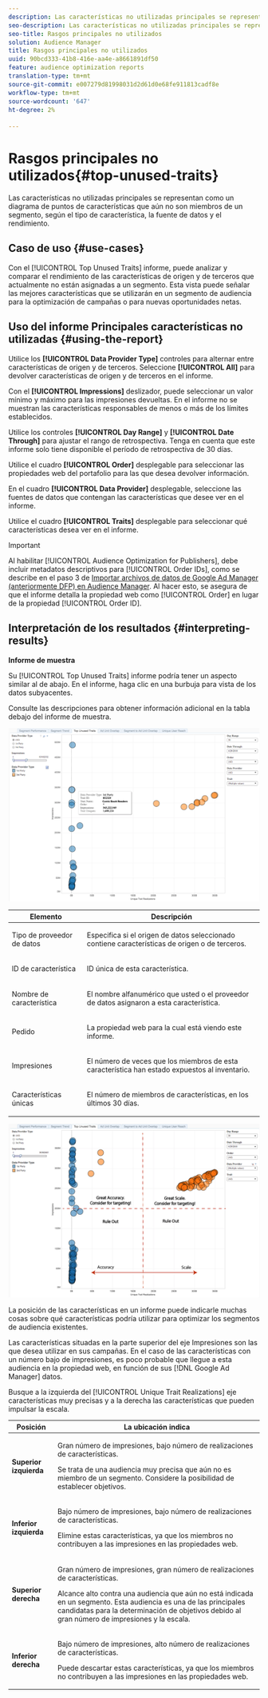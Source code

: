 ```yaml
---
description: Las características no utilizadas principales se representan como un diagrama de puntos de características que aún no son miembros de un segmento, según el tipo de característica, la fuente de datos y el rendimiento.
seo-description: Las características no utilizadas principales se representan como un diagrama de puntos de características que aún no son miembros de un segmento, según el tipo de característica, la fuente de datos y el rendimiento.
seo-title: Rasgos principales no utilizados
solution: Audience Manager
title: Rasgos principales no utilizados
uuid: 90bcd333-41b8-416e-aa4e-a8661891df50
feature: audience optimization reports
translation-type: tm+mt
source-git-commit: e007279d81998031d2d61d0e68fe911813cadf8e
workflow-type: tm+mt
source-wordcount: '647'
ht-degree: 2%

---
```



# Rasgos principales no utilizados{#top-unused-traits}

Las características no utilizadas principales se representan como un diagrama de puntos de características que aún no son miembros de un segmento, según el tipo de característica, la fuente de datos y el rendimiento.

## Caso de uso {#use-cases}

Con el [!UICONTROL Top Unused Traits] informe, puede analizar y comparar el rendimiento de las características de origen y de terceros que actualmente no están asignadas a un segmento. Esta vista puede señalar las mejores características que se utilizarán en un segmento de audiencia para la optimización de campañas o para nuevas oportunidades netas.

## Uso del informe Principales características no utilizadas {#using-the-report}

Utilice los **[!UICONTROL Data Provider Type]** controles para alternar entre características de origen y de terceros. Seleccione **[!UICONTROL All]** para devolver características de origen y de terceros en el informe.

Con el **[!UICONTROL Impressions]** deslizador, puede seleccionar un valor mínimo y máximo para las impresiones devueltas. En el informe no se muestran las características responsables de menos o más de los límites establecidos.

Utilice los controles **[!UICONTROL Day Range]** y **[!UICONTROL Date Through]** para ajustar el rango de retrospectiva. Tenga en cuenta que este informe solo tiene disponible el período de retrospectiva de 30 días.

Utilice el cuadro **[!UICONTROL Order]** desplegable para seleccionar las propiedades web del portafolio para las que desea devolver información.

En el cuadro **[!UICONTROL Data Provider]** desplegable, seleccione las fuentes de datos que contengan las características que desee ver en el informe.

Utilice el cuadro **[!UICONTROL Traits]** desplegable para seleccionar qué características desea ver en el informe.

>[!IMPORTANT]
>
>Al habilitar [!UICONTROL Audience Optimization for Publishers], debe incluir metadatos descriptivos para [!UICONTROL Order IDs], como se describe en el paso 3 de [Importar archivos de datos de Google Ad Manager (anteriormente DFP) en Audience Manager](../../../reporting/audience-optimization-reports/aor-publishers/import-dfp.md). Al hacer esto, se asegura de que el informe detalla la propiedad web como [!UICONTROL Order] en lugar de la propiedad [!UICONTROL Order ID].

## Interpretación de los resultados {#interpreting-results}

**Informe de muestra**

Su [!UICONTROL Top Unused Traits] informe podría tener un aspecto similar al de abajo. En el informe, haga clic en una burbuja para vista de los datos subyacentes.

Consulte las descripciones para obtener información adicional en la tabla debajo del informe de muestra.

![](assets/publisher_unused_traits.png)

<table id="table_AFE2540583C34835B04584693ADFD26A"> 
 <thead> 
  <tr> 
   <th colname="col1" class="entry"> Elemento </th> 
   <th colname="col2" class="entry"> Descripción </th> 
  </tr>
 </thead>
 <tbody> 
  <tr> 
   <td colname="col1"> <p><span class="wintitle"> Tipo de proveedor de datos</span> </p> </td> 
   <td colname="col2"> <p>Especifica si el origen de datos seleccionado contiene características de origen o de terceros. </p> </td> 
  </tr> 
  <tr> 
   <td colname="col1"> <p><span class="wintitle"> ID de característica</span> </p> </td> 
   <td colname="col2"> <p>ID única de esta característica. </p> </td> 
  </tr> 
  <tr> 
   <td colname="col1"> <p><span class="wintitle"> Nombre de característica</span> </p> </td> 
   <td colname="col2"> <p>El nombre alfanumérico que usted o el proveedor de datos asignaron a esta característica. </p> </td> 
  </tr> 
  <tr> 
   <td colname="col1"> <p><span class="wintitle"> Pedido</span> </p> </td> 
   <td colname="col2"> <p>La propiedad web para la cual está viendo este informe. </p> </td> 
  </tr> 
  <tr> 
   <td colname="col1"> <p><span class="wintitle"> Impresiones</span> </p> </td> 
   <td colname="col2"> <p>El número de veces que los miembros de esta característica han estado expuestos al inventario. </p> </td> 
  </tr> 
  <tr> 
   <td colname="col1"> <p><span class="wintitle"> Características únicas</span> </p> </td> 
   <td colname="col2"> <p>El número de miembros de características, en los últimos 30 días. </p> </td> 
  </tr> 
 </tbody> 
</table>

![](assets/publisher_unused_traits_final.png)

La posición de las características en un informe puede indicarle muchas cosas sobre qué características podría utilizar para optimizar los segmentos de audiencia existentes.

Las características situadas en la parte superior del eje Impresiones son las que desea utilizar en sus campañas. En el caso de las características con un número bajo de impresiones, es poco probable que llegue a esta audiencia en la propiedad web, en función de sus [!DNL Google Ad Manager] datos.

Busque a la izquierda del [!UICONTROL Unique Trait Realizations] eje características muy precisas y a la derecha las características que pueden impulsar la escala.

<table id="table_A29253B30DFA4CD7B3B7C320DE0BDEA4"> 
 <thead> 
  <tr> 
   <th colname="col1" class="entry"> Posición </th> 
   <th colname="col2" class="entry"> La ubicación indica </th> 
  </tr> 
 </thead>
 <tbody> 
  <tr> 
   <td colname="col1"> <p> <b>Superior izquierda</b> </p> </td> 
   <td colname="col2"> <p>Gran número de impresiones, bajo número de realizaciones de características. </p> <p>Se trata de una audiencia muy precisa que aún no es miembro de un segmento. Considere la posibilidad de establecer objetivos. </p> </td> 
  </tr> 
  <tr> 
   <td colname="col1"> <p> <b>Inferior izquierda</b> </p> </td> 
   <td colname="col2"> <p>Bajo número de impresiones, bajo número de realizaciones de características. </p> <p> Elimine estas características, ya que los miembros no contribuyen a las impresiones en las propiedades web. </p> </td> 
  </tr> 
  <tr> 
   <td colname="col1"> <p> <b>Superior derecha</b> </p> </td> 
   <td colname="col2"> <p>Gran número de impresiones, gran número de realizaciones de características. </p> <p>Alcance alto contra una audiencia que aún no está indicada en un segmento. Esta audiencia es una de las principales candidatas para la determinación de objetivos debido al gran número de impresiones y la escala. </p> </td> 
  </tr> 
  <tr> 
   <td colname="col1"> <p> <b>Inferior derecha</b> </p> </td> 
   <td colname="col2"> <p>Bajo número de impresiones, alto número de realizaciones de características. </p> <p> Puede descartar estas características, ya que los miembros no contribuyen a las impresiones en las propiedades web. </p> </td> 
  </tr> 
 </tbody> 
</table>
